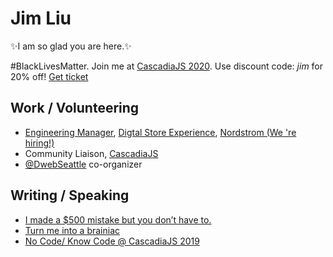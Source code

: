 # Jim Liu
✨I am so glad you are here.✨

#BlackLivesMatter.
Join me at [CascadiaJS 2020](https://2020.cascadiajs.com/). Use discount code: *jim* for 20% off! [Get ticket](https://ti.to/event-loop/cascadiajs-2020/discount/jim)

## Work / Volunteering 
- [Engineering Manager](https://www.linkedin.com/in/jimycliu/), [Digtal Store Experience](https://nordstrom.wd5.myworkdayjobs.com/en-US/nordstrom_careers/job/Seattle-WA/Engineer-2---Digital-Store-Experience_R-202481), [Nordstrom (We 're hiring!)](https://nordstrom.wd5.myworkdayjobs.com/en-US/nordstrom_careers)
- Community Liaison, [CascadiaJS](https://2020.cascadiajs.com/)
- [@DwebSeattle](https://twitter.com/DwebSeattle) co-organizer

## Writing / Speaking
- [I made a $500 mistake but you don’t have to.](https://dev.to/jimcalliu/i-made-a-500-mistake-but-you-don-t-have-to-1bke)
- [Turn me into a brainiac](https://dev.to/jimcalliu/turn-me-into-a-brainiac-unboxing-notion-3nd)
- [No Code/ Know Code @ CascadiaJS 2019](https://drive.google.com/open?id=1cO4icxFPuh3r-OOb0PXbBRzaAm13rDYy)
